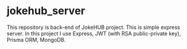 # jokehub_server
This repository is back-end of JokeHUB project. This is simple express server. In this project I use Express, JWT (with RSA public-private key), Prisma ORM, MongoDB.
